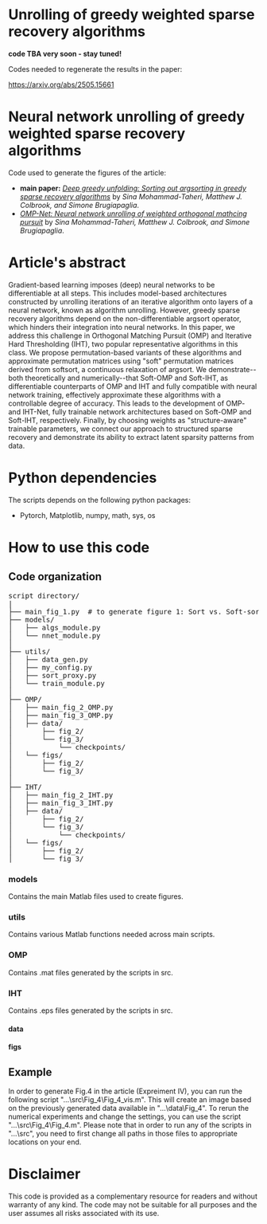 # Unrolling of greedy weighted sparse recovery algorithms
**code TBA very soon - stay tuned!**

Codes needed to regenerate the results in the paper:

https://arxiv.org/abs/2505.15661



# Neural network unrolling of greedy weighted sparse recovery algorithms
Code used to generate the figures of the article: 
* **main paper:** [*Deep greedy unfolding: Sorting out argsorting in greedy sparse recovery algorithms*](https://arxiv.org/abs/2303.00844) by *Sina Mohammad-Taheri, Matthew J. Colbrook, and Simone Brugiapaglia*.
* [*OMP-Net: Neural network unrolling of weighted orthogonal mathcing pursuit*](https://arxiv.org/abs/2303.00844) by *Sina Mohammad-Taheri, Matthew J. Colbrook, and Simone Brugiapaglia*.

# Article's abstract
Gradient-based learning imposes (deep) neural networks to be differentiable at all steps. This includes model-based architectures constructed by unrolling iterations of an iterative algorithm onto layers of a neural network, known as algorithm unrolling. However, greedy sparse recovery algorithms depend on the non-differentiable argsort operator, which hinders their integration into neural networks. In this paper, we address this challenge in Orthogonal Matching Pursuit (OMP) and Iterative Hard Thresholding (IHT), two popular representative algorithms in this class. We propose permutation-based variants of these algorithms and approximate permutation matrices using "soft" permutation matrices derived from softsort, a continuous relaxation of argsort. We demonstrate--both theoretically and numerically--that Soft-OMP and Soft-IHT, as differentiable counterparts of OMP and IHT and fully compatible with neural network training, effectively approximate these algorithms with a controllable degree of accuracy. This leads to the development of OMP- and IHT-Net, fully trainable network architectures based on Soft-OMP and Soft-IHT, respectively. Finally, by choosing weights as "structure-aware" trainable parameters, we connect our approach to structured sparse recovery and demonstrate its ability to extract latent sparsity patterns from data.

# Python dependencies
The scripts depends on the following python packages:
* Pytorch, Matplotlib, numpy, math, sys, os

# How to use this code
## Code organization
<pre>
script directory/
|
├── main_fig_1.py  # to generate figure 1: Sort vs. Soft-sort
├── models/
│   ├── algs_module.py
│   └── nnet_module.py
│
├── utils/
│   ├── data_gen.py
│   ├── my_config.py
│   ├── sort_proxy.py
│   └── train_module.py
│
├── OMP/
│   ├── main_fig_2_OMP.py
│   ├── main_fig_3_OMP.py
│   ├── data/
│       ├── fig_2/
│       └── fig_3/
│           └── checkpoints/
│   └── figs/
│       ├── fig_2/
│       └── fig_3/
│
├── IHT/
│   ├── main_fig_2_IHT.py
│   ├── main_fig_3_IHT.py
│   ├── data/
│       ├── fig_2/
│       └── fig_3/
│           └── checkpoints/
│   └── figs/
│       ├── fig_2/
│       └── fig_3/
</pre>

### models
Contains the main Matlab files used to create figures.

### utils
Contains various Matlab functions needed across main scripts.

### OMP
Contains .mat files generated by the scripts in src.

### IHT
Contains .eps files generated by the scripts in src.

#### data

#### figs

## Example
In order to generate Fig.4 in the article (Expreiment IV), you can run the following script "...\src\Fig_4\Fig_4_vis.m". This will create an image based on the previously generated data available in "...\data\Fig_4". To rerun the numerical experiments and change the settings, you can use the script "...\src\Fig_4\Fig_4.m". Please note that in order to run any of the scripts in "...\src\", you need to first change all paths in those files to appropriate locations on your end.
  
# Disclaimer
This code is provided as a complementary resource for readers and without warranty of any kind. The code may not be suitable for all purposes and the user assumes all risks associated with its use.
